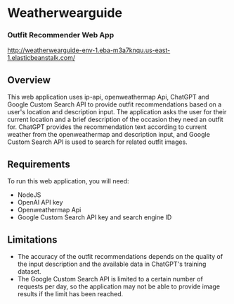 # Weatherwearguide
### Outfit Recommender Web App
http://weatherwearguide-env-1.eba-m3a7knqu.us-east-1.elasticbeanstalk.com/


## Overview
 This web application uses ip-api, openweathermap Api, ChatGPT and Google Custom Search API to provide outfit recommendations based on a user's location and description input. The application asks the user for their current location and a brief description of the occasion they need an outfit for. ChatGPT provides the recommendation text according to current weather from the openweathermap and description input, and Google Custom Search API is used to search for related outfit images.

## Requirements
To run this web application, you will need:

 - NodeJS
 - OpenAI API key
 - Openweathermap Api
 - Google Custom Search API key and search engine ID


## Limitations
 - The accuracy of the outfit recommendations depends on the quality of the input description and the available data in ChatGPT's training dataset.
 - The Google Custom Search API is limited to a certain number of requests per day, so the application may not be able to provide image results if the limit has been reached.
